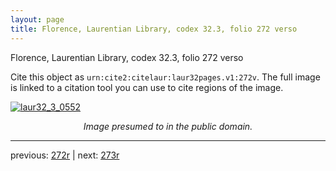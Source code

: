 ```yaml
---
layout: page
title: Florence, Laurentian Library, codex 32.3, folio 272 verso
---
```


Florence, Laurentian Library, codex 32.3, folio 272 verso

Cite this object as `urn:cite2:citelaur:laur32pages.v1:272v`.  The full image is linked to a citation tool you can use to cite regions of the image.

[![laur32_3_0552](http://www.homermultitext.org/iipsrv?IIIF=/project/homer/pyramidal/deepzoom/citelaur/laur32imgs/v1/laur32_3_0552.tif/full/800,/0/default.jpg)](http://www.homermultitext.org/ict2/?urn=urn:cite2:citelaur:laur32imgs.v1:laur32_3_0552) 

<p style="text-align: center; font-style: italic;">Image presumed to in the public domain.</p>

---

previous: [272r](../272r/) | next: [273r](../273r/)